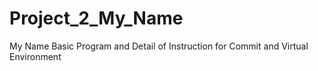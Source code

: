 # Project_2_My_Name
My Name Basic Program and Detail of Instruction for Commit and Virtual Environment  
